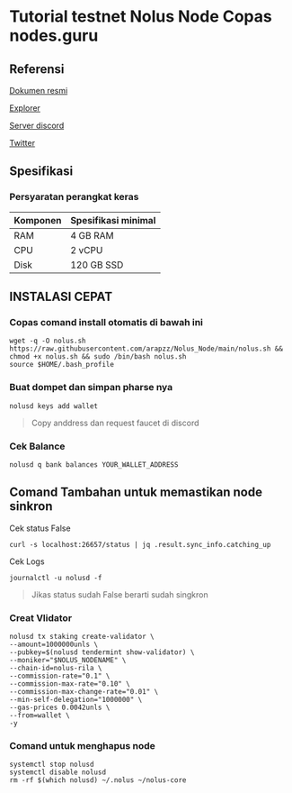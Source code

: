 # Tutorial testnet Nolus Node Copas nodes.guru


## Referensi

[Dokumen resmi](https://docs-nolus-protocol.notion.site/Run-a-Node-58c9af73bf5945988e902b4b8741f918)

[Explorer](https://nolus.explorers.guru/)

[Server discord](https://discord.com/invite/nolus-protocol)

[Twitter](https://twitter.com/nolusprotocol)

## Spesifikasi

### Persyaratan perangkat keras

| Komponen | Spesifikasi minimal |
|----------|---------------------|
|RAM|4 GB RAM|
|CPU|2 vCPU|
|Disk|120 GB SSD|


## INSTALASI CEPAT

### Copas comand install otomatis di bawah ini

```
wget -q -O nolus.sh https://raw.githubusercontent.com/arapzz/Nolus_Node/main/nolus.sh && chmod +x nolus.sh && sudo /bin/bash nolus.sh
source $HOME/.bash_profile
```

### Buat dompet dan simpan pharse nya

```
nolusd keys add wallet
```

>Copy anddress dan request faucet di discord

### Cek Balance

```
nolusd q bank balances YOUR_WALLET_ADDRESS
```

## Comand Tambahan untuk memastikan node sinkron

Cek status False
```
curl -s localhost:26657/status | jq .result.sync_info.catching_up
```

Cek Logs
```
journalctl -u nolusd -f
```

> Jikas status sudah False berarti sudah singkron


### Creat Vlidator

```
nolusd tx staking create-validator \
--amount=1000000unls \
--pubkey=$(nolusd tendermint show-validator) \
--moniker="$NOLUS_NODENAME" \
--chain-id=nolus-rila \
--commission-rate="0.1" \
--commission-max-rate="0.10" \
--commission-max-change-rate="0.01" \
--min-self-delegation="1000000" \
--gas-prices 0.0042unls \
--from=wallet \
-y
```


### Comand untuk menghapus node 

```
systemctl stop nolusd
systemctl disable nolusd
rm -rf $(which nolusd) ~/.nolus ~/nolus-core
```
